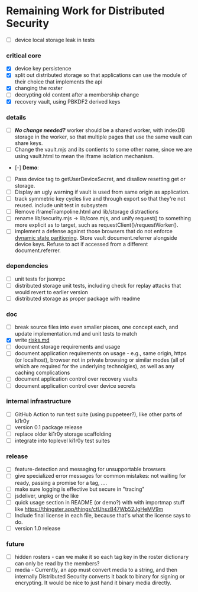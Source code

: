 # Remaining Work for Distributed Security

- [ ] device local storage leak in tests

### critical core
- [x] device key persistence
- [x] split out distributed storage so that applications can use the module of their choice that implements the api
- [x] changing the roster
- [ ] decrypting old content after a membership change
- [x] recovery vault, using PBKDF2 derived keys

### details
- [ ] _**No change needed?**_ worker should be a shared worker, with indexDB storage in the worker, so that multiple pages that use the same vault can share keys.
- [ ] Change the vault.mjs and its contients to some other name, since we are using vault.html to mean the iframe isolation mechanism.
- [-] **Demo**:
- [ ] Pass device tag to getUserDeviceSecret, and disallow resetting get or storage.
- [ ] Display an ugly warning if vault is used from same origin as application.
- [ ] track symmetric key cycles live and through export so that they're not reused. include unit test in subsystem
- [ ] Remove iframeTrampoline.html and lib/storage distractions
- [ ] rename lib/security.mjs -> lib/core.mjs, and unify request() to something more explicit as to target, such as requestClient()/requestWorker().
- [ ] implement a defense against those browsers that do not enforce [dynamic state paritioning](https://developer.mozilla.org/en-US/docs/Web/Privacy/State_Partitioning). Store vault document.referrer alongside device keys. Refuse to act if accessed from a different document.referrer.

### dependencies
- [ ] unit tests for jsonrpc
- [ ] distributed storage unit tests, including check for replay attacks that would revert to earlier version
- [ ] distributed storage as proper package with readme

### doc
- [ ] break source files into even smaller pieces, one concept each, and update implementation.md and unit tests to match
- [x] write [risks.md](risks.md)
- [ ] document storage requirements and usage
- [ ] document application requirements on usage - e.g., same origin, https (or localhost), browser not in private browsing or similar modes (all of which are required for the underlying technolgies), as well as any caching complications
- [ ] document application control over recovery vaults
- [ ] document application control over device secrets

### internal infrastructure
- [ ] GitHub Action to run test suite (using puppeteer?), like other parts of ki1r0y
- [ ] version 0.1 package release
- [ ] replace older ki1r0y storage scaffolding
- [ ] integrate into toplevel ki1r0y test suites

### release
- [ ] feature-detection and messaging for unsupportable browsers
- [ ] give specialized error messages for common mistakes: not waiting for ready, passing a promise for a tag, ....
- [ ] make sure logging is effective but secure in "tracing"
- [ ] jsdeliver, unpkg or the like
- [ ] quick usage section in README (or demo?) with with importmap stuff like https://thingster.app/things/ctUhszB47Wb52JgHeMV9m
- [ ] Include final license in each file, because that's what the license says to do.
- [ ] version 1.0 release

### future
- [ ] hidden rosters - can we make it so each tag key in the roster dictionary can only be read by the members? 
- [ ] media - Currently, an app must convert media to a string, and then internally Distributed Security converts it back to binary for signing or encrypting. It would be nice to just hand it binary media directly.

